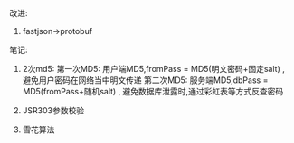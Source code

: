 改进:
1. fastjson->protobuf

笔记:
1. 2次md5: 
第一次MD5: 用户端MD5,fromPass = MD5(明文密码+固定salt) , 避免用户密码在网络当中明文传递
第二次MD5: 服务端MD5,dbPass = MD5(fromPass+随机salt) , 避免数据库泄露时,通过彩虹表等方式反查密码

2. JSR303参数校验

3. 雪花算法